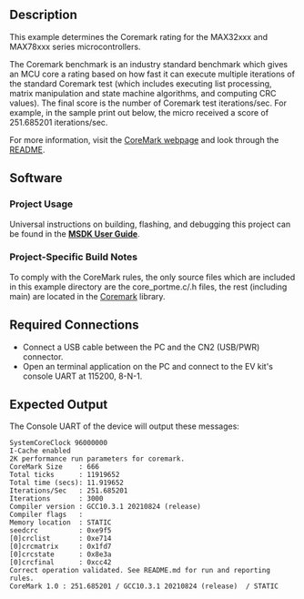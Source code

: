 ## Description

This example determines the Coremark rating for the MAX32xxx and MAX78xxx series microcontrollers.

The Coremark benchmark is an industry standard benchmark which gives an MCU core a rating based on how fast it can execute multiple iterations of the standard Coremark test (which includes executing list processing, matrix manipulation and state machine algorithms, and computing CRC values). The final score is the number of Coremark test iterations/sec. For example, in the sample print out below, the micro received a score of 251.685201 iterations/sec.

For more information, visit the [CoreMark webpage](https://www.eembc.org/coremark/) and look through the [README](../../../Libraries/Coremark/README.md).

## Software

### Project Usage

Universal instructions on building, flashing, and debugging this project can be found in the **[MSDK User Guide](https://analog-devices-msdk.github.io/msdk/USERGUIDE/)**.

### Project-Specific Build Notes

To comply with the CoreMark rules, the only source files which are included in this example directory are the core_portme.c/.h files, the rest (including main) are located in the [Coremark](../../../Libraries/Coremark/) library.

## Required Connections

-   Connect a USB cable between the PC and the CN2 (USB/PWR) connector.
-   Open an terminal application on the PC and connect to the EV kit's console UART at 115200, 8-N-1.
## Expected Output

The Console UART of the device will output these messages:

```
SystemCoreClock 96000000
I-Cache enabled
2K performance run parameters for coremark.
CoreMark Size    : 666
Total ticks      : 11919652
Total time (secs): 11.919652
Iterations/Sec   : 251.685201
Iterations       : 3000
Compiler version : GCC10.3.1 20210824 (release)
Compiler flags   :
Memory location  : STATIC
seedcrc          : 0xe9f5
[0]crclist       : 0xe714
[0]crcmatrix     : 0x1fd7
[0]crcstate      : 0x8e3a
[0]crcfinal      : 0xcc42
Correct operation validated. See README.md for run and reporting rules.
CoreMark 1.0 : 251.685201 / GCC10.3.1 20210824 (release)  / STATIC
```

